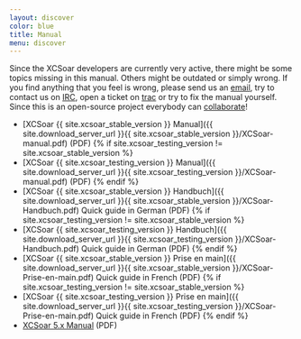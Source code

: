 ```yaml
---
layout: discover
color: blue
title: Manual
menu: discover
---
```

Since the XCSoar developers are currently very active, there might be some topics missing in this manual.
Others might be outdated or simply wrong. If you find anything that you feel is wrong, please send us an
[email](/discover/mailinglist.html), try to contact us on [IRC](/discover/irc.html), open a ticket on 
[trac](/trac) or try to fix the manual yourself. Since this is an open-source project everybody can [collaborate](/develop/)!

- [XCSoar {{ site.xcsoar_stable_version }} Manual]({{ site.download_server_url }}{{ site.xcsoar_stable_version }}/XCSoar-manual.pdf) (PDF)
{% if site.xcsoar_testing_version != site.xcsoar_stable_version %}
- [XCSoar {{ site.xcsoar_testing_version }} Manual]({{ site.download_server_url }}{{ site.xcsoar_testing_version }}/XCSoar-manual.pdf) (PDF)
{% endif %}
- [XCSoar {{ site.xcsoar_stable_version }} Handbuch]({{ site.download_server_url }}{{ site.xcsoar_stable_version }}/XCSoar-Handbuch.pdf) Quick guide in German (PDF)
{% if site.xcsoar_testing_version != site.xcsoar_stable_version %}
- [XCSoar {{ site.xcsoar_testing_version }} Handbuch]({{ site.download_server_url }}{{ site.xcsoar_testing_version }}/XCSoar-Handbuch.pdf) Quick guide in German (PDF)
{% endif %}
- [XCSoar {{ site.xcsoar_stable_version }} Prise en main]({{ site.download_server_url }}{{ site.xcsoar_stable_version }}/XCSoar-Prise-en-main.pdf) Quick guide in French (PDF)
{% if site.xcsoar_testing_version != site.xcsoar_stable_version %}
- [XCSoar {{ site.xcsoar_testing_version }} Prise en main]({{ site.download_server_url }}{{ site.xcsoar_testing_version }}/XCSoar-Prise-en-main.pdf) Quick guide in French (PDF)
{% endif %}
- [XCSoar 5.x Manual](http://prdownloads.sourceforge.net/xcsoar/XCSoar-manual-500.pdf?download) (PDF)

